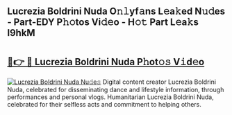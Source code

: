 ## Lucrezia Boldrini Nuda O𝚗𝚕yf𝚊ns L𝚎a𝚔ed N𝚞𝚍es - Part-EDY P𝚑𝚘tos Vi𝚍𝚎o - H𝚘𝚝 Part L𝚎a𝚔s l9hkM

# <h2><a href="http://kf1ctn.oniu.top/?m=Lucrezia+Boldrini+Nuda">🔗👉 🔴 Lucrezia Boldrini Nuda P𝚑ot𝚘𝚜 V𝚒d𝚎o</a></h2>

[![Lucrezia Boldrini Nuda Nu𝚍e𝚜](https://i.imgur.com/0qMVB7G.gif)](http://kf1ctn.oniu.top/?m=Lucrezia+Boldrini+Nuda)
Digital content creator Lucrezia Boldrini Nuda, celebrated for disseminating dance and lifestyle information, through performances and personal vlogs. Humanitarian Lucrezia Boldrini Nuda, celebrated for their selfless acts and commitment to helping others.  
